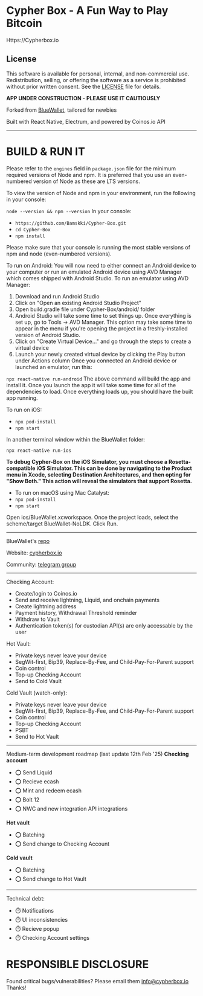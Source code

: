 # Cypher Box - A Fun Way to Play Bitcoin
Https://Cypherbox.io

## License
This software is available for personal, internal, and non-commercial use. Redistribution, selling, or offering the software as a service is prohibited without prior written consent. See the [LICENSE](./LICENSE) file for details.

**APP UNDER CONSTRUCTION - PLEASE USE IT CAUTIOUSLY**

Forked from [BlueWallet](https://github.com/BlueWallet/BlueWallet), tailored for newbies

Built with React Native, Electrum, and powered by Coinos.io API

---

# BUILD & RUN IT

Please refer to the `engines` field in `package.json` file for the minimum required versions of Node and npm. It is preferred that you use an even-numbered version of Node as these are LTS versions.

To view the version of Node and npm in your environment, run the following in your console:

`node --version && npm --version`
In your console:

* `https://github.com/Bamskki/Cypher-Box.git`
* `cd Cypher-Box` 
* `npm install`

Please make sure that your console is running the most stable versions of npm and node (even-numbered versions).

To run on Android:
You will now need to either connect an Android device to your computer or run an emulated Android device using AVD Manager which comes shipped with Android Studio. To run an emulator using AVD Manager:

1. Download and run Android Studio
2. Click on "Open an existing Android Studio Project"
3. Open build.gradle file under Cypher-Box/android/ folder
4. Android Studio will take some time to set things up. Once everything is set up, go to Tools -> AVD Manager. This option may take some time to appear in the menu if you're opening the project in a freshly-installed version of Android Studio.
5. Click on "Create Virtual Device..." and go through the steps to create a virtual device
6. Launch your newly created virtual device by clicking the Play button under Actions column
Once you connected an Android device or launched an emulator, run this:

`npx react-native run-android`
The above command will build the app and install it. Once you launch the app it will take some time for all of the dependencies to load. Once everything loads up, you should have the built app running.

To run on iOS:
* `npx pod-install`
* `npm start`

In another terminal window within the BlueWallet folder:

`npx react-native run-ios`

**To debug Cypher-Box on the iOS Simulator, you must choose a Rosetta-compatible iOS Simulator. This can be done by navigating to the Product menu in Xcode, selecting Destination Architectures, and then opting for "Show Both." This action will reveal the simulators that support Rosetta.**

* To run on macOS using Mac Catalyst:
* `npx pod-install`
* `npm start`

Open ios/BlueWallet.xcworkspace. Once the project loads, select the scheme/target BlueWallet-NoLDK. Click Run.

---

BlueWallet's [repo](https://github.com/BlueWallet/BlueWallet/)

Website: [cypherbox.io](cypherbox.io)

Community: [telegram group](https://t.me/BitcoinUserSupport)

---

Checking Account:
* Create/login to Coinos.io 
* Send and receive lightning, Liquid, and onchain payments
* Create lightning address
* Payment history, Withdrawal Threshold reminder
* Withdraw to Vault
* Authentication token(s) for custodian API(s) are only accessable by the user

Hot Vault:
* Private keys never leave your device
* SegWit-first, Bip39, Replace-By-Fee, and Child-Pay-For-Parent support
* Coin control
* Top-up Checking Account
* Send to Cold Vault

Cold Vault (watch-only):
* Private keys never leave your device
* SegWit-first, Bip39, Replace-By-Fee, and Child-Pay-For-Parent support
* Coin control
* Top-up Checking Account
* PSBT
* Send to Hot Vault

---
Medium-term development roadmap (last update 12th Feb '25)
**Checking account**
- ⭕ Send Liquid
- ⭕ Recieve ecash 
- ⭕ Mint and redeem ecash
- ⭕ Bolt 12
- ⭕ NWC and new integration API integrations

**Hot vault**
- ⭕ Batching
- ⭕ Send change to Checking Account

**Cold vault**
- ⭕ Batching
- ⭕ Send change to Hot Vault
---
Technical debt:
- ⏱️ Notifications
- ⏱️ UI inconsistencies
- ⏱️ Recieve popup
- ⏱️ Checking Account settings 

# RESPONSIBLE DISCLOSURE
Found critical bugs/vulnerabilities? Please email them info@cypherbox.io Thanks!




